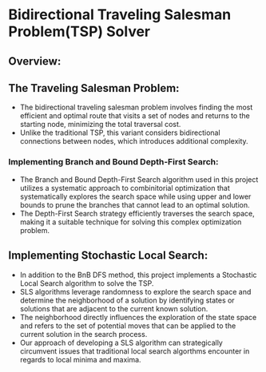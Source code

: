 # **Bidirectional Traveling Salesman Problem(TSP) Solver**

## Overview:

## The Traveling Salesman Problem:
- The bidirectional traveling salesman problem involves finding the most efficient and optimal route that visits a set of nodes and returns to the starting node, minimizing the total traversal cost.
- Unlike the traditional TSP, this variant considers bidirectional connections between nodes, which introduces additional complexity.

### Implementing Branch and Bound Depth-First Search:
- The Branch and Bound Depth-First Search algorithm used in this project utilizes a systematic approach to combinitorial optimization that systematically explores the search space while using upper and lower bounds to prune the branches that cannot lead to an optimal solution.
- The Depth-First Search strategy efficiently traverses the search space, making it a suitable technique for solving this complex optimization problem.

## Implementing Stochastic Local Search:
- In addition to the BnB DFS method, this project implements a Stochastic Local Search algorithm to solve the TSP.
- SLS algorithms leverage randomness to explore the search space and determine the neighborhood of a solution by identifying states or solutions that are adjacent to the current known solution.
- The neighborhood directly influences the exploration of the state space and refers to the set of potential moves that can be applied to the current solution in the search process.
- Our approach of developing a SLS algorithm can strategically circumvent issues that traditional local search algorthms encounter in regards to local minima and maxima.
